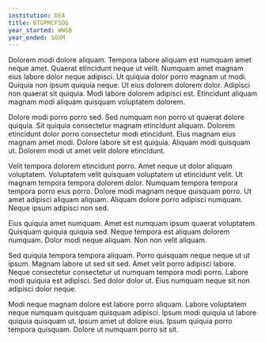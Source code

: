 ```yaml
---
institution: DEA
title: BTGPMCFSDG
year_started: WWSB
year_ended: SOXM
---
```


Dolorem modi dolore aliquam. Tempora labore aliquam est numquam amet neque amet. Quaerat etincidunt neque ut velit. Numquam amet magnam eius labore dolor neque adipisci. Ut quiquia dolor porro magnam ut modi. Quiquia non ipsum quiquia neque. Ut eius dolorem dolorem dolor. Adipisci non quaerat sit quiquia. Modi labore dolorem adipisci est. Etincidunt aliquam magnam modi aliquam quisquam voluptatem dolorem.

Dolore modi porro porro sed. Sed numquam non porro ut quaerat dolore quiquia. Sit quiquia consectetur magnam etincidunt aliquam. Dolorem etincidunt dolor porro consectetur modi etincidunt. Eius magnam eius magnam amet modi. Dolore labore sit est quiquia. Aliquam modi quisquam ut. Dolorem modi ut amet velit dolore etincidunt.

Velit tempora dolorem etincidunt porro. Amet neque ut dolor aliquam voluptatem. Voluptatem velit quisquam voluptatem ut etincidunt velit. Ut magnam tempora tempora dolorem dolor. Numquam tempora tempora tempora porro eius porro. Dolore modi magnam neque quisquam porro. Ut amet adipisci aliquam aliquam. Aliquam dolore porro adipisci numquam. Neque ipsum adipisci non sed.

Eius quiquia amet numquam. Amet est numquam ipsum quaerat voluptatem. Quisquam quiquia quiquia sed. Neque tempora est aliquam dolorem numquam. Dolor modi neque aliquam. Non non velit aliquam.

Sed quiquia tempora tempora aliquam. Porro quisquam neque neque ut ut ipsum. Magnam labore ut sed sit sed. Amet velit porro adipisci labore. Neque consectetur consectetur ut numquam tempora modi porro. Labore modi quiquia est adipisci. Sed dolor dolor ut. Eius numquam neque sit non adipisci dolor neque.

Modi neque magnam dolore est labore porro aliquam. Labore voluptatem neque numquam quisquam quisquam adipisci. Ipsum modi quiquia ut labore quiquia quisquam ut. Ipsum amet ut dolore eius. Ipsum quiquia porro tempora quisquam. Dolore ut numquam porro sit sit.
    
